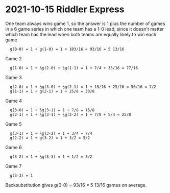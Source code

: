 2021-10-15 Riddler Express
==========================
One team always wins game 1, so the answer is 1 plus the number of
games in a 6 game series in which one team has a 1-0 lead, since it doesn't
matter which team has the lead when both teams are equally likely to win
each game
```
  g(0-0) = 1 + g(1-0) = 1 + 103/16 = 93/16 = 5 13/16
```

Game 2
```
  g(1-0) = 1 + ½g(2-0) + ½g(1-1) = 1 + 7/4 + 33/16 = 77/16
```

Game 3
```
  g(2-0) = 1 + ½g(3-0) + ½g(2-1) = 1 + 15/16 + 25/16 = 56/16 = 7/2
  g(1-1) = 1 + g(2-1) = 1 + 25/8 = 33/8
```

Game 4
```
  g(3-0) = 1 + ½g(3-1) = 1 + 7/8 = 15/8
  g(2-1) = 1 + ½g(3-1) + ½g(2-2) = 1 + 7/8 + 5/4 = 25/8
```

Game 5
```
  g(3-1) = 1 + ½g(3-2) = 1 + 3/4 = 7/4
  g(2-2) = 1 + g(3-2) = 1 + 3/2 = 5/2
```

Game 6
```
  g(3-2) = 1 + ½g(3-3) = 1 + 1/2 = 3/2
```

Game 7
```
  g(3-3) = 1
```

Backsubstitution gives g(0-0) = 93/16 = 5 13/16 games on average.

